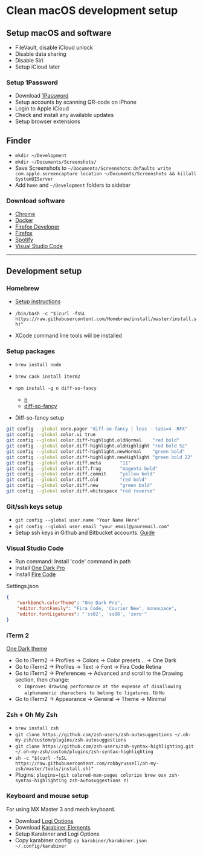 # Clean macOS development setup

## Setup macOS and software

- FileVault, disable iCloud unlock
- Disable data sharing
- Disable Siri
- Setup iCloud later

### Setup 1Password

- Download [1Password](https://1password.com/downloads/mac/)
- Setup accounts by scanning QR-code on iPhone
- Login to Apple iCloud
- Check and install any available updates
- Setup browser extensions

## Finder

- `mkdir ~/Development`
- `mkdir ~/Documents/Screenshots/`
- Save Screenshots to `~/Documents/Screenshots`: `defaults write com.apple.screencapture location ~/Documents/Screenshots && killall SystemUIServer`
- Add `home` and `~/Development` folders to sidebar

### Download software

- [Chrome](https://www.google.com/intl/nl_nl/chrome/)
- [Docker](https://www.docker.com/products/docker-desktop)
- [Firefox Developer](https://www.mozilla.org/en-US/firefox/all/#product-desktop-developer)
- [Firefox](https://www.mozilla.org/en-US/firefox/all/#product-desktop-release)
- [Spotify](https://www.spotify.com/nl/download/mac/)
- [Visual Studio Code](https://code.visualstudio.com/)

--------

## Development setup

### Homebrew

- [Setup instructions](https://1password.com/downloads/mac/)

- `/bin/bash -c "$(curl -fsSL https://raw.githubusercontent.com/Homebrew/install/master/install.sh)"`
- XCode command line tools will be installed

### Setup packages

- `brew install node`
- `brew cask install iterm2`
- `npm install -g n diff-so-fancy`
    - [n](https://www.npmjs.com/package/n)
    - [diff-so-fancy](https://www.npmjs.com/package/diff-so-fancy)

- Diff-so-fancy setup
```bash
git config --global core.pager "diff-so-fancy | less --tabs=4 -RFX"
git config --global color.ui true
git config --global color.diff-highlight.oldNormal    "red bold"
git config --global color.diff-highlight.oldHighlight "red bold 52"
git config --global color.diff-highlight.newNormal    "green bold"
git config --global color.diff-highlight.newHighlight "green bold 22"
git config --global color.diff.meta       "11"
git config --global color.diff.frag       "magenta bold"
git config --global color.diff.commit     "yellow bold"
git config --global color.diff.old        "red bold"
git config --global color.diff.new        "green bold"
git config --global color.diff.whitespace "red reverse"
```

### Git/ssh keys setup

- `git config --global user.name "Your Name Here"`
- `git config --global user.email "your_email@youremail.com"`
- Setup ssh keys in Github and Bitbucket accounts. [Guide](https://docs.github.com/en/free-pro-team@latest/github/authenticating-to-github/generating-a-new-ssh-key-and-adding-it-to-the-ssh-agent)

### Visual Studio Code

- Run command: Install 'code' command in path
- Install [One Dark Pro](https://marketplace.visualstudio.com/items?itemName=zhuangtongfa.Material-theme)
- Install [Fire Code](https://github.com/tonsky/FiraCode/releases)

Settings.json
```json
{
    "workbench.colorTheme": "One Dark Pro",
    "editor.fontFamily": "Fira Code, 'Courier New', monospace",
    "editor.fontLigatures": "'ss02', 'ss08', 'zero'"
}
```

### iTerm 2

[One Dark theme](https://github.com/one-dark/iterm-one-dark-theme)

- Go to iTerm2 -> Profiles -> Colors -> Color presets… -> One Dark
- Go to iTerm2 -> Profiles -> Text -> Font -> Fira Code Retina
- Go to iTerm2 -> Preferences -> Advanced and scroll to the Drawing section, then change:
    - `Improves drawing performance at the expense of disallowing alphanumeric characters to belong to ligatures.` to `No`
- Go to iTerm2 -> Appearance -> General -> Theme -> Minimal

### Zsh + Oh My Zsh

- `brew install zsh`
- `git clone https://github.com/zsh-users/zsh-autosuggestions ~/.oh-my-zsh/custom/plugins/zsh-autosuggestions`
- `git clone https://github.com/zsh-users/zsh-syntax-highlighting.git ~/.oh-my-zsh/custom/plugins/zsh-syntax-highlighting`
- `sh -c "$(curl -fsSL https://raw.githubusercontent.com/robbyrussell/oh-my-zsh/master/tools/install.sh)"`
- Plugins: `plugins=(git colored-man-pages colorize brew osx zsh-syntax-highlighting zsh-autosuggestions z)`

### Keyboard and mouse setup

For using MX Master 3 and mech keyboard.

- Download [Logi Options](https://www.logitech.com/nl-nl/product/options)
- Download [Karabiner Elements](https://karabiner-elements.pqrs.org)
- Setup Karabiner and Logi Options
- Copy karabiner config: `cp karabiner/karabiner.json ~/.config/karabiner`